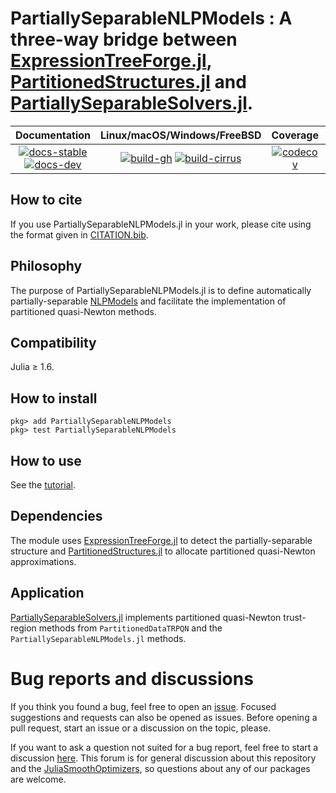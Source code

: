 # PartiallySeparableNLPModels : A three-way bridge between [ExpressionTreeForge.jl](https://github.com/JuliaSmoothOptimizers/ExpressionTreeForge.jl), [PartitionedStructures.jl](https://github.com/JuliaSmoothOptimizers/PartitionedStructures.jl) and [PartiallySeparableSolvers.jl](https://github.com/paraynaud/PartiallySeparableSolvers.jl).

| **Documentation** | **Linux/macOS/Windows/FreeBSD** | **Coverage** | **DOI** |
|:-----------------:|:-------------------------------:|:------------:|:-------:|
| [![docs-stable][docs-stable-img]][docs-stable-url] [![docs-dev][docs-dev-img]][docs-dev-url] | [![build-gh][build-gh-img]][build-gh-url] [![build-cirrus][build-cirrus-img]][build-cirrus-url] | [![codecov][codecov-img]][codecov-url] | [![doi][doi-img]][doi-url] |

[docs-stable-img]: https://img.shields.io/badge/docs-stable-blue.svg
[docs-stable-url]: https://JuliaSmoothOptimizers.github.io/PartiallySeparableNLPModels.jl/stable
[docs-dev-img]: https://img.shields.io/badge/docs-dev-purple.svg
[docs-dev-url]: https://JuliaSmoothOptimizers.github.io/PartiallySeparableNLPModels.jl/dev
[build-gh-img]: https://github.com/JuliaSmoothOptimizers/PartiallySeparableNLPModels.jl/workflows/CI/badge.svg?branch=master
[build-gh-url]: https://github.com/JuliaSmoothOptimizers/PartiallySeparableNLPModels.jl/actions
[build-cirrus-img]: https://img.shields.io/cirrus/github/JuliaSmoothOptimizers/PartiallySeparableNLPModels.jl?logo=Cirrus%20CI
[build-cirrus-url]: https://cirrus-ci.com/github/JuliaSmoothOptimizers/PartiallySeparableNLPModels.jl
[codecov-img]: https://codecov.io/gh/JuliaSmoothOptimizers/PartiallySeparableNLPModels.jl/branch/master/graph/badge.svg
[codecov-url]: https://app.codecov.io/gh/JuliaSmoothOptimizers/PartiallySeparableNLPModels.jl
[doi-img]: https://zenodo.org/badge/267062779.svg
[doi-url]: https://zenodo.org/badge/latestdoi/267062779

## How to cite

If you use PartiallySeparableNLPModels.jl in your work, please cite using the format given in [CITATION.bib](CITATION.bib).

## Philosophy
The purpose of PartiallySeparableNLPModels.jl is to define automatically partially-separable [NLPModels](https://github.com/JuliaSmoothOptimizers/NLPModels.jl) and facilitate the implementation of partitioned quasi-Newton methods.

## Compatibility
Julia ≥ 1.6.

## How to install
```
pkg> add PartiallySeparableNLPModels
pkg> test PartiallySeparableNLPModels
```

## How to use 
See the [tutorial](https://JuliaSmoothOptimizers.github.io/PartiallySeparableNLPModels.jl/dev/tutorial/).

## Dependencies
The module uses [ExpressionTreeForge.jl](https://github.com/JuliaSmoothOptimizers/ExpressionTreeForge.jl) to detect the partially-separable structure and [PartitionedStructures.jl](https://github.com/JuliaSmoothOptimizers/PartitionedStructures.jl) to allocate partitioned quasi-Newton approximations.

## Application
[PartiallySeparableSolvers.jl](https://github.com/paraynaud/PartiallySeparableSolvers.jl) implements partitioned quasi-Newton trust-region methods from `PartitionedDataTRPQN` and the `PartiallySeparableNLPModels.jl` methods.

# Bug reports and discussions

If you think you found a bug, feel free to open an [issue](https://github.com/JuliaSmoothOptimizers/PartiallySeparableNLPModels.jl/issues).
Focused suggestions and requests can also be opened as issues. Before opening a pull request, start an issue or a discussion on the topic, please.

If you want to ask a question not suited for a bug report, feel free to start a discussion [here](https://github.com/JuliaSmoothOptimizers/Organization/discussions). This forum is for general discussion about this repository and the [JuliaSmoothOptimizers](https://github.com/JuliaSmoothOptimizers), so questions about any of our packages are welcome.
